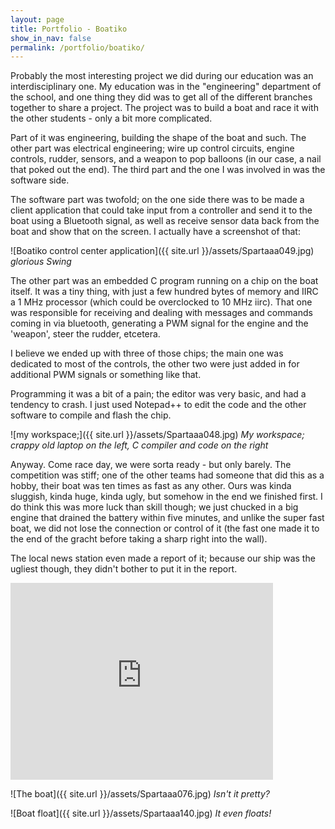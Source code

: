 ```yaml
---
layout: page
title: Portfolio - Boatiko
show_in_nav: false
permalink: /portfolio/boatiko/
---
```


Probably the most interesting project we did during our education was an interdisciplinary one. My education was in the "engineering" department of the school, and one thing they did was to get all of the different branches together to share a project. The project was to build a boat and race it with the other students - only a bit more complicated.

Part of it was engineering, building the shape of the boat and such. The other part was electrical engineering; wire up control circuits, engine controls, rudder, sensors, and a weapon to pop balloons (in our case, a nail that poked out the end). The third part and the one I was involved in was the software side.

The software part was twofold; on the one side there was to be made a client application that could take input from a controller and send it to the boat using a Bluetooth signal, as well as receive sensor data back from the boat and show that on the screen. I actually have a screenshot of that:

![Boatiko control center application]({{ site.url }}/assets/Spartaaa049.jpg)
*glorious Swing*

The other part was an embedded C program running on a chip on the boat itself. It was a tiny thing, with just a few hundred bytes of memory and IIRC a 1 MHz processor (which could be overclocked to 10 MHz iirc). That one was responsible for receiving and dealing with messages and commands coming in via bluetooth, generating a PWM signal for the engine and the 'weapon', steer the rudder, etcetera.

I believe we ended up with three of those chips; the main one was dedicated to most of the controls, the other two were just added in for additional PWM signals or something like that.

Programming it was a bit of a pain; the editor was very basic, and had a tendency to crash. I just used Notepad++ to edit the code and the other software to compile and flash the chip.

![my workspace;]({{ site.url }}/assets/Spartaaa048.jpg)
*My workspace; crappy old laptop on the left, C compiler and code on the right*

Anyway. Come race day, we were sorta ready - but only barely. The competition was stiff; one of the other teams had someone that did this as a hobby, their boat was ten times as fast as any other. Ours was kinda sluggish, kinda huge, kinda ugly, but somehow in the end we finished first. I do think this was more luck than skill though; we just chucked in a big engine that drained the battery within five minutes, and unlike the super fast boat, we did not lose the connection or control of it (the fast one made it to the end of the gracht before taking a sharp right into the wall).

The local news station even made a report of it; because our ship was the ugliest though, they didn't bother to put it in the report.

<iframe width="420" height="315" src="https://www.youtube.com/embed/hMS5j2vZbxc" frameborder="0" allowfullscreen></iframe>


![The boat]({{ site.url }}/assets/Spartaaa076.jpg)
*Isn't it pretty?*

![Boat float]({{ site.url }}/assets/Spartaaa140.jpg)
*It even floats!*
